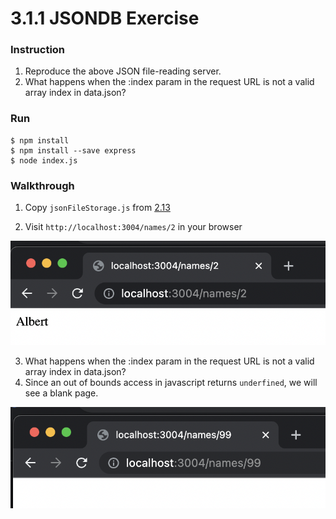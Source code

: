 # 3.1.1 JSONDB Exercise

### Instruction

1. Reproduce the above JSON file-reading server.
2. What happens when the :index param in the request URL is not a valid array index in data.json?

### Run

```
$ npm install
$ npm install --save express
$ node index.js
```

### Walkthrough

1. Copy `jsonFileStorage.js` from [2.13](https://bootcamp.rocketacademy.co/2-backend-basics/2.13-json/2.13.3-json-file-storage-module-summary)

2. Visit `http://localhost:3004/names/2` in your browser

![](2021-12-22-21-56-05.png)

3. What happens when the :index param in the request URL is not a valid array index in data.json?
4. Since an out of bounds access in javascript returns `underfined`, we will see a blank page.

![](2021-12-22-21-57-42.png)

